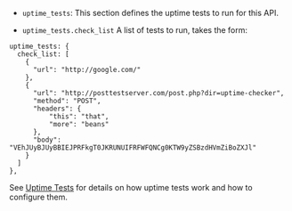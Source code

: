 ---
---

* `uptime_tests`: This section defines the uptime tests to run for this API.

* `uptime_tests.check_list` A list of tests to run, takes the form:

```{.copyWrapper}
uptime_tests: {
  check_list: [
    {
      "url": "http://google.com/"
    },
    {
      "url": "http://posttestserver.com/post.php?dir=uptime-checker",
      "method": "POST",
      "headers": {
          "this": "that",
          "more": "beans"
      },
      "body": "VEhJUyBJUyBBIEJPRFkgT0JKRUNUIFRFWFQNCg0KTW9yZSBzdHVmZiBoZXJl"
    }
  ]
},
```
        
    
See [Uptime Tests](/planning-for-production/ensure-high-availability/uptime-tests/) for details on how uptime tests work and how to configure them.

